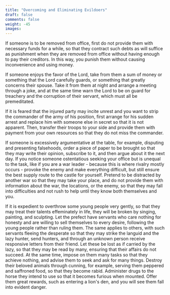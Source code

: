 ```yaml
---
title: "Overcoming and Eliminating Evildoers"
draft: false
comments: false
weight: -45
images:
---
```


If someone is to be removed from office, first do not provide them with necessary funds for a while, so that they contract such debts as will suffice as punishment when they are removed from office without having enough to pay their creditors. In this way, you punish them without causing inconvenience and using money.

If someone enjoys the favor of the Lord, take from them a sum of money or something that the Lord carefully guards, or something that greatly concerns their spouse. Take it from them at night and arrange a meeting through a joke, and at the same time warn the Lord to be on guard for treachery and the corruption of their servant, which must all be premeditated.

If it is feared that the injured party may incite unrest and you want to strip the commander of the army of his position, first arrange for his sudden arrest and replace him with someone else in secret so that it is not apparent. Then, transfer their troops to your side and provide them with payment from your own resources so that they do not miss the commander.

If someone is excessively argumentative at the table, for example, disputing and presenting falsehoods, order a piece of paper to be brought so that they may write their opinion, subscribe to it, and then argue about it the next day. If you notice someone ostentatious seeking your office but is unequal to the task, like if you are a war leader - because this is where rivalry mostly occurs - provoke the enemy and make everything difficult, but still ensure the best supply route to the castle for yourself. Pretend to be distracted by another war so that they may take your place, and do not provide them with information about the war, the locations, or the enemy, so that they may fall into difficulties and not rush to help until they know both themselves and you.

If it is expedient to overthrow some young people very gently, so that they may treat their talents effeminately in life, they will be broken by singing, painting, and sculpting. Let the prefect have servants who care nothing for honesty and are willing to sell themselves to every desire, following the young people rather than ruling them. The same applies to others, with such servants fleeing the desperate so that they may strike the languid and the lazy hunter, send hunters, and through an unknown person receive responsive letters from their friend. Let these be lost as if carried by the lazy, so that they may be read by many, ensuring that their affairs do not succeed. At the same time, impose on them many tasks so that they achieve nothing, and advise them to seek and ask for many things. Destroy their beloved animals through cunning, for example, serving them peppered and saffroned food, so that they become rabid. Administer drugs to the horse they intend to use so that it becomes furious when mounted. Offer them great rewards, such as entering a lion's den, and you will see them fall into evident danger.